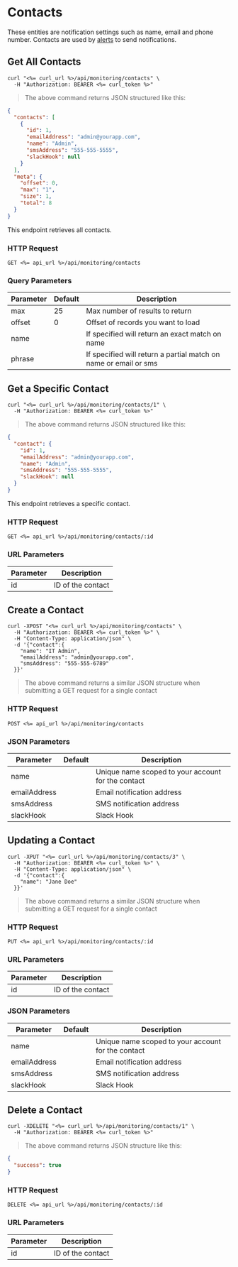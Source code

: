 # Contacts

These entities are notification settings such as name, email and phone number. Contacts are used by [alerts](#alerts) to send notifications.

## Get All Contacts

```shell
curl "<%= curl_url %>/api/monitoring/contacts" \
  -H "Authorization: BEARER <%= curl_token %>"
```

> The above command returns JSON structured like this:

```json
{
  "contacts": [
    {
      "id": 1,
      "emailAddress": "admin@yourapp.com",
      "name": "Admin",
      "smsAddress": "555-555-5555",
      "slackHook": null
    }
  ],
  "meta": {
    "offset": 0,
    "max": "1",
    "size": 1,
    "total": 8
  }
}
```

This endpoint retrieves all contacts.

### HTTP Request

`GET <%= api_url %>/api/monitoring/contacts`

### Query Parameters

Parameter | Default | Description
--------- | ------- | -----------
max | 25 | Max number of results to return
offset | 0 | Offset of records you want to load
name |  | If specified will return an exact match on name
phrase |  | If specified will return a partial match on name or email or sms

## Get a Specific Contact

```shell
curl "<%= curl_url %>/api/monitoring/contacts/1" \
  -H "Authorization: BEARER <%= curl_token %>"
```

> The above command returns JSON structured like this:

```json
{
  "contact": {
    "id": 1,
    "emailAddress": "admin@yourapp.com",
    "name": "Admin",
    "smsAddress": "555-555-5555",
    "slackHook": null
  }
}
```

This endpoint retrieves a specific contact.

### HTTP Request

`GET <%= api_url %>/api/monitoring/contacts/:id`

### URL Parameters

Parameter | Description
--------- | -----------
id | ID of the contact

## Create a Contact

```shell
curl -XPOST "<%= curl_url %>/api/monitoring/contacts" \
  -H "Authorization: BEARER <%= curl_token %>" \
  -H "Content-Type: application/json" \
  -d '{"contact":{
    "name": "IT Admin",
    "emailAddress": "admin@yourapp.com",
    "smsAddress": "555-555-6789"
  }}'
```

> The above command returns a similar JSON structure when submitting a GET request for a single contact

### HTTP Request

`POST <%= api_url %>/api/monitoring/contacts`

### JSON Parameters

Parameter | Default | Description
--------- | ------- | -----------
name      |  | Unique name scoped to your account for the contact
emailAddress      |  | Email notification address
smsAddress      |  | SMS notification address
slackHook      |  | Slack Hook

## Updating a Contact

```shell
curl -XPUT "<%= curl_url %>/api/monitoring/contacts/3" \
  -H "Authorization: BEARER <%= curl_token %>" \
  -H "Content-Type: application/json" \
  -d '{"contact":{
    "name": "Jane Doe"
  }}'
```

> The above command returns a similar JSON structure when submitting a GET request for a single contact 

### HTTP Request

`PUT <%= api_url %>/api/monitoring/contacts/:id`

### URL Parameters

Parameter | Description
--------- | -----------
id | ID of the contact

### JSON Parameters

Parameter | Default | Description
--------- | ------- | -----------
name      |  | Unique name scoped to your account for the contact
emailAddress      |  | Email notification address
smsAddress      |  | SMS notification address
slackHook      |  | Slack Hook

## Delete a Contact

```shell
curl -XDELETE "<%= curl_url %>/api/monitoring/contacts/1" \
  -H "Authorization: BEARER <%= curl_token %>"
```

> The above command returns JSON structure like this:

```json
{
  "success": true
}
```

### HTTP Request

`DELETE <%= api_url %>/api/monitoring/contacts/:id`

### URL Parameters

Parameter | Description
--------- | -----------
id | ID of the contact
